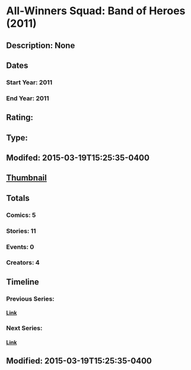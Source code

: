 # All-Winners Squad: Band of Heroes (2011)
## Description: None
## Dates
### Start Year: 2011
### End Year: 2011
## Rating: 
## Type: 
## Modifed: 2015-03-19T15:25:35-0400
## [Thumbnail](http://i.annihil.us/u/prod/marvel/i/mg/5/40/550b220141faf.jpg)
## Totals
### Comics: 5
### Stories: 11
### Events: 0
### Creators: 4
## Timeline
### Previous Series: 
#### [Link]()
### Next Series: 
#### [Link]()
## Modified: 2015-03-19T15:25:35-0400